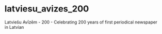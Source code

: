 # latviesu_avizes_200
Latviešu Avīzēm - 200 - Celebrating 200 years of first periodical newspaper in Latvian
